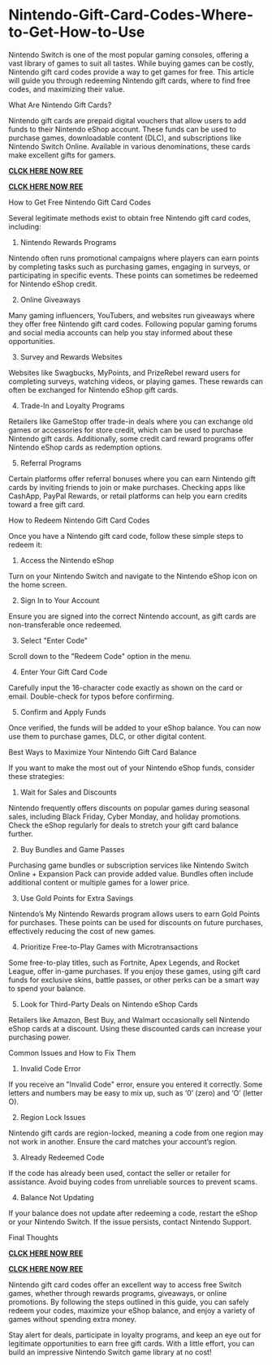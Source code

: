 # Nintendo-Gift-Card-Codes-Where-to-Get-How-to-Use
Nintendo Switch is one of the most popular gaming consoles, offering a vast library of games to suit all tastes. While buying games can be costly, Nintendo gift card codes provide a way to get games for free. This article will guide you through redeeming Nintendo gift cards, where to find free codes, and maximizing their value.

What Are Nintendo Gift Cards?

Nintendo gift cards are prepaid digital vouchers that allow users to add funds to their Nintendo eShop account. These funds can be used to purchase games, downloadable content (DLC), and subscriptions like Nintendo Switch Online. Available in various denominations, these cards make excellent gifts for gamers.

**[CLCK HERE NOW REE](https://tinyurl.com/nintendocard20)**

**[CLCK HERE NOW REE](https://tinyurl.com/nintendocard20)**

How to Get Free Nintendo Gift Card Codes

Several legitimate methods exist to obtain free Nintendo gift card codes, including:

1. Nintendo Rewards Programs

Nintendo often runs promotional campaigns where players can earn points by completing tasks such as purchasing games, engaging in surveys, or participating in specific events. These points can sometimes be redeemed for Nintendo eShop credit.

2. Online Giveaways

Many gaming influencers, YouTubers, and websites run giveaways where they offer free Nintendo gift card codes. Following popular gaming forums and social media accounts can help you stay informed about these opportunities.

3. Survey and Rewards Websites

Websites like Swagbucks, MyPoints, and PrizeRebel reward users for completing surveys, watching videos, or playing games. These rewards can often be exchanged for Nintendo eShop gift cards.

4. Trade-In and Loyalty Programs

Retailers like GameStop offer trade-in deals where you can exchange old games or accessories for store credit, which can be used to purchase Nintendo gift cards. Additionally, some credit card reward programs offer Nintendo eShop cards as redemption options.

5. Referral Programs

Certain platforms offer referral bonuses where you can earn Nintendo gift cards by inviting friends to join or make purchases. Checking apps like CashApp, PayPal Rewards, or retail platforms can help you earn credits toward a free gift card.

How to Redeem Nintendo Gift Card Codes

Once you have a Nintendo gift card code, follow these simple steps to redeem it:

1. Access the Nintendo eShop

Turn on your Nintendo Switch and navigate to the Nintendo eShop icon on the home screen.

2. Sign In to Your Account

Ensure you are signed into the correct Nintendo account, as gift cards are non-transferable once redeemed.

3. Select "Enter Code"

Scroll down to the "Redeem Code" option in the menu.

4. Enter Your Gift Card Code

Carefully input the 16-character code exactly as shown on the card or email. Double-check for typos before confirming.

5. Confirm and Apply Funds

Once verified, the funds will be added to your eShop balance. You can now use them to purchase games, DLC, or other digital content.

Best Ways to Maximize Your Nintendo Gift Card Balance

If you want to make the most out of your Nintendo eShop funds, consider these strategies:

1. Wait for Sales and Discounts

Nintendo frequently offers discounts on popular games during seasonal sales, including Black Friday, Cyber Monday, and holiday promotions. Check the eShop regularly for deals to stretch your gift card balance further.

2. Buy Bundles and Game Passes

Purchasing game bundles or subscription services like Nintendo Switch Online + Expansion Pack can provide added value. Bundles often include additional content or multiple games for a lower price.

3. Use Gold Points for Extra Savings

Nintendo’s My Nintendo Rewards program allows users to earn Gold Points for purchases. These points can be used for discounts on future purchases, effectively reducing the cost of new games.

4. Prioritize Free-to-Play Games with Microtransactions

Some free-to-play titles, such as Fortnite, Apex Legends, and Rocket League, offer in-game purchases. If you enjoy these games, using gift card funds for exclusive skins, battle passes, or other perks can be a smart way to spend your balance.

5. Look for Third-Party Deals on Nintendo eShop Cards

Retailers like Amazon, Best Buy, and Walmart occasionally sell Nintendo eShop cards at a discount. Using these discounted cards can increase your purchasing power.

Common Issues and How to Fix Them

1. Invalid Code Error

If you receive an "Invalid Code" error, ensure you entered it correctly. Some letters and numbers may be easy to mix up, such as ‘0’ (zero) and ‘O’ (letter O).

2. Region Lock Issues

Nintendo gift cards are region-locked, meaning a code from one region may not work in another. Ensure the card matches your account’s region.

3. Already Redeemed Code

If the code has already been used, contact the seller or retailer for assistance. Avoid buying codes from unreliable sources to prevent scams.

4. Balance Not Updating

If your balance does not update after redeeming a code, restart the eShop or your Nintendo Switch. If the issue persists, contact Nintendo Support.

Final Thoughts

**[CLCK HERE NOW REE](https://tinyurl.com/nintendocard20)**

**[CLCK HERE NOW REE](https://tinyurl.com/nintendocard20)**

Nintendo gift card codes offer an excellent way to access free Switch games, whether through rewards programs, giveaways, or online promotions. By following the steps outlined in this guide, you can safely redeem your codes, maximize your eShop balance, and enjoy a variety of games without spending extra money.

Stay alert for deals, participate in loyalty programs, and keep an eye out for legitimate opportunities to earn free gift cards. With a little effort, you can build an impressive Nintendo Switch game library at no cost!

